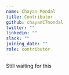 ```yaml
---
name: Chayan Mondal
title: Contributor
github: chayanC7mondal
twitter: ""
linkedin: ""
slack: ""
joining_date: ""
role: contributor
---
```


Still waiting for this
